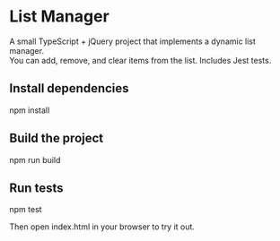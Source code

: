 # List Manager
A small TypeScript + jQuery project that implements a dynamic list manager.  
You can add, remove, and clear items from the list. Includes Jest tests.

## Install dependencies
npm install

## Build the project
npm run build

## Run tests
npm test

Then open index.html in your browser to try it out.
